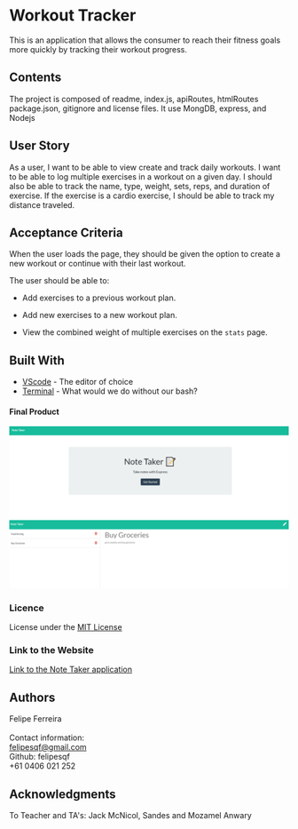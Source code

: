 # Workout Tracker

This is an application that allows the consumer to reach their fitness goals more quickly by tracking their workout progress.

## Contents

The project is composed of readme, index.js, apiRoutes, htmlRoutes package.json, gitignore and license files. It use MongDB, express, and Nodejs

## User Story

As a user, I want to be able to view create and track daily workouts. I want to be able to log multiple exercises in a workout on a given day. I should also be able to track the name, type, weight, sets, reps, and duration of exercise. If the exercise is a cardio exercise, I should be able to track my distance traveled.
​

## Acceptance Criteria

When the user loads the page, they should be given the option to create a new workout or continue with their last workout.

The user should be able to:

  * Add exercises to a previous workout plan.

  * Add new exercises to a new workout plan.

  * View the combined weight of multiple exercises on the `stats` page.

## Built With

- [VScode](https://code.visualstudio.com/) - The editor of choice
- [Terminal](https://gitforwindows.org/) - What would we do without our bash?
  ​

#### Final Product

![screenshot1](https://github.com/felipesqf/Note-Taker/blob/master/public/assets/images/home.PNG)
![screenshot2](https://github.com/felipesqf/Note-Taker/blob/master/public/assets/images/notes.PNG)

### Licence

License under the [MIT License](LICENSE)
​

### Link to the Website

<a href="https://agile-dusk-02846.herokuapp.com/">Link to the Note Taker application</a>

## Authors

Felipe Ferreira <br><br>
Contact information:<br>
felipesqf@gmail.com<br>
Github: felipesqf<br>
+61 0406 021 252
​​

## Acknowledgments

To Teacher and TA's:
Jack McNicol, Sandes and Mozamel Anwary
